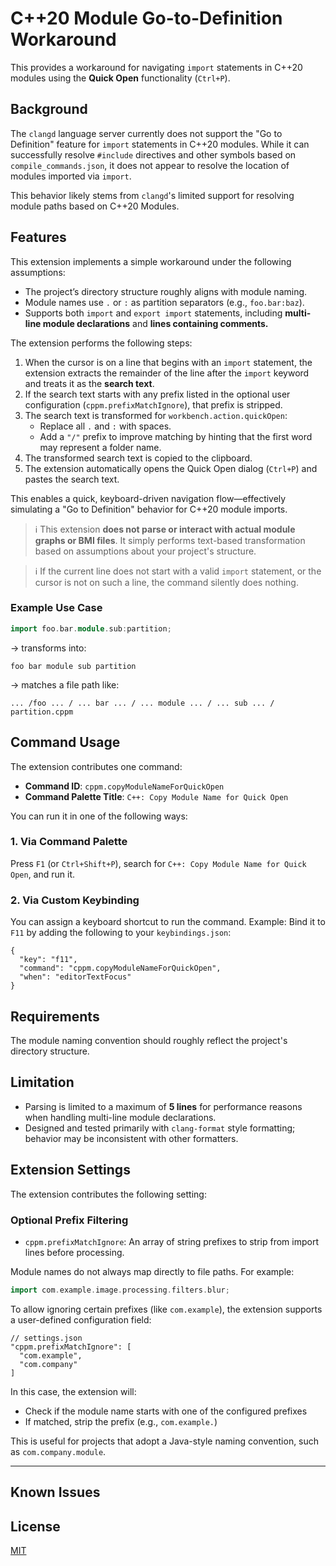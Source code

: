 # C++20 Module Go-to-Definition Workaround

This provides a workaround for navigating `import` statements in C++20 modules using the **Quick Open** functionality (`Ctrl+P`).

## Background

The `clangd` language server currently does not support the "Go to Definition" feature for `import` statements in C++20 modules. While it can successfully resolve `#include` directives and other symbols based on `compile_commands.json`, it does not appear to resolve the location of modules imported via `import`.

This behavior likely stems from `clangd`'s limited support for resolving module paths based on C++20 Modules.

## Features

This extension implements a simple workaround under the following assumptions:

- The project’s directory structure roughly aligns with module naming.
- Module names use `.` or `:` as partition separators (e.g., `foo.bar:baz`).
- Supports both `import` and `export import` statements, including **multi-line module declarations** and **lines containing comments.**

The extension performs the following steps:

1. When the cursor is on a line that begins with an `import` statement, the extension extracts the remainder of the line after the `import` keyword and treats it as the **search text**.
2. If the search text starts with any prefix listed in the optional user configuration (`cppm.prefixMatchIgnore`), that prefix is stripped.
3. The search text is transformed for `workbench.action.quickOpen`:
   - Replace all `.` and `:` with spaces.
   - Add a `"/"` prefix to improve matching by hinting that the first word may represent a folder name.
4. The transformed search text is copied to the clipboard.
5. The extension automatically opens the Quick Open dialog (`Ctrl+P`) and pastes the search text.

This enables a quick, keyboard-driven navigation flow—effectively simulating a "Go to Definition" behavior for C++20 module imports.

> ℹ️ This extension **does not parse or interact with actual module graphs or BMI files**. It simply performs text-based transformation based on assumptions about your project's structure.

> ℹ️ If the current line does not start with a valid `import` statement, or the cursor is not on such a line, the command silently does nothing.

### Example Use Case

```cpp
import foo.bar.module.sub:partition;
```

→ transforms into:

```
foo bar module sub partition
```

→ matches a file path like:

```
... /foo ... / ... bar ... / ... module ... / ... sub ... / partition.cppm
```

## Command Usage

The extension contributes one command:

- **Command ID**: `cppm.copyModuleNameForQuickOpen`
- **Command Palette Title**: `C++: Copy Module Name for Quick Open`

You can run it in one of the following ways:

### 1. Via Command Palette

Press `F1` (or `Ctrl+Shift+P`), search for `C++: Copy Module Name for Quick Open`, and run it.

### 2. Via Custom Keybinding

You can assign a keyboard shortcut to run the command.
Example: Bind it to `F11` by adding the following to your `keybindings.json`:

```jsonc
{
  "key": "f11",
  "command": "cppm.copyModuleNameForQuickOpen",
  "when": "editorTextFocus"
}
```

## Requirements

The module naming convention should roughly reflect the project's directory structure.

## Limitation

- Parsing is limited to a maximum of **5 lines** for performance reasons when handling multi-line module declarations.
- Designed and tested primarily with `clang-format` style formatting; behavior may be inconsistent with other formatters.

## Extension Settings

The extension contributes the following setting:

### Optional Prefix Filtering

- `cppm.prefixMatchIgnore`: An array of string prefixes to strip from import lines before processing.

Module names do not always map directly to file paths. For example:

```cpp
import com.example.image.processing.filters.blur;
```

To allow ignoring certain prefixes (like `com.example`), the extension supports a user-defined configuration field:

```jsonc
// settings.json
"cppm.prefixMatchIgnore": [
  "com.example",
  "com.company"
]
```

In this case, the extension will:

- Check if the module name starts with one of the configured prefixes
- If matched, strip the prefix (e.g., `com.example.`)

This is useful for projects that adopt a Java-style naming convention, such as `com.company.module`.

---

## Known Issues

## License

[MIT](LICENSE)
